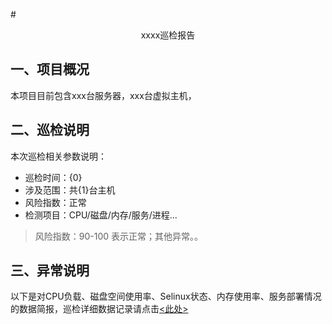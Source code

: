 #<center>xxxx巡检报告</center>

## <a name="project_summary">一、项目概况</a>

本项目目前包含xxx台服务器，xxx台虚拟主机，

## <a name="inspection_explain">二、巡检说明</a>

本次巡检相关参数说明：

* 巡检时间：{0}
* 涉及范围：共{1}台主机
* 风险指数：正常
* 检测项目：CPU/磁盘/内存/服务/进程...

> 风险指数：90-100 表示正常；其他异常。。

## <a name="error_explain">三、异常说明</a>

以下是对CPU负载、磁盘空间使用率、Selinux状态、内存使用率、服务部署情况的数据简报，巡检详细数据记录请点击<a href="./{2}.html"><此处></a>


